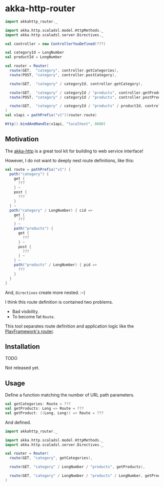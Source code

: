 # akka-http-router

```scala
import akkahttp_router._

import akka.http.scaladsl.model.HttpMethods._
import akka.http.scaladsl.server.Directives._

val controller = new ControllerYouDefined(???)

val categoryId = LongNumber
val productId = LongNumber

val router = Router(
  route(GET,  "category", controller.getCategories),
  route(POST, "category", controller.postCategory),

  route(GET,  "category" / categoryId, controller.getCategory),

  route(GET,  "category" / categoryId / "products", controller.getProducts),
  route(POST, "category" / categoryId / "products", controller.postProduct),

  route(GET,  "category" / categoryId / "products" / productId, controller.getProduct)
)
val v1api = pathPrefix("v1")(router.route)

Http().bindAndHandle(v1api, "localhost", 8080)
```

## Motivation

The [akka-http](http://doc.akka.io/docs/akka-http/current/index.html) is a great tool kit for building to web service interface!

However, I do not want to deeply nest route definitions, like this:

```scala
val route = pathPrefix("v1") {
  path("category") {
    get {
      ???
    } ~
    post {
      ???
    }
  } ~
  path("category" / LongNumber) { cid =>
    get {
      ???
    } ~
    path("products") {
      get {
        ???
      } ~
      post {
        ???
      } ~
    } ~
    path("products" / LongNumber) { pid =>
      ???
    }
  }
}
```

And, `Directives` create more nested. :-(

I think this route definition is contained two problems.

- Bad visibility.
- To become fat `Route`.

This tool separates route definition and application logic like the [PlayFramework's router](https://www.playframework.com/documentation/2.5.x/ScalaRouting).

## Installation

TODO

Not released yet.

## Usage

Define a function matching the number of URL path parameters.

```scala
val getCategories: Route = ???
val getProducts: Long => Route = ???
val getProduct: ((Long, Long)) => Route = ???
```

And defined.

```scala
import akkahttp_router._

import akka.http.scaladsl.model.HttpMethods._
import akka.http.scaladsl.server.Directives._

val router = Router(
  route(GET, "category", getCategories),

  route(GET, "category" / LongNumber / "products", getProducts),

  route(GET, "category" / LongNumber / "products" / LongNumber, getProduct)
)
```

